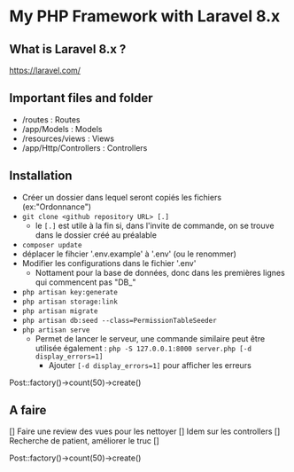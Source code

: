 # My PHP Framework with Laravel 8.x

## What is Laravel 8.x ?
https://laravel.com/


## Important files and folder
 * /routes : Routes
 * /app/Models : Models
 * /resources/views : Views
 * /app/Http/Controllers : Controllers

## Installation
 * Créer un dossier dans lequel seront copiés les fichiers (ex:"Ordonnance")
 * `git clone <github repository URL> [.]`
     * le `[.]` est utile à la fin si, dans l'invite de commande, on se trouve dans le dossier  créé au préalable 
 * `composer update`
 * déplacer le fihcier '.env.example' à '.env' (ou le renommer)
 * Modifier les configurations dans le fichier '.env' 
     * Nottament pour la base de données, donc dans les premières lignes qui commencent pas "DB_" 
 * `php artisan key:generate`
 * `php artisan storage:link`
 * `php artisan migrate`
 * `php artisan db:seed --class=PermissionTableSeeder`
 * `php artisan serve`
     * Permet de lancer le serveur, une commande similaire peut être utilisée également : `php -S 127.0.0.1:8000 server.php [-d display_errors=1]`
         * Ajouter `[-d display_errors=1]` pour afficher les erreurs

Post::factory()->count(50)->create()

## A faire 
 [] Faire une review des vues pour les nettoyer
 [] Idem sur les controllers
 [] Recherche de patient, améliorer le truc
 [] 




Post::factory()->count(50)->create()